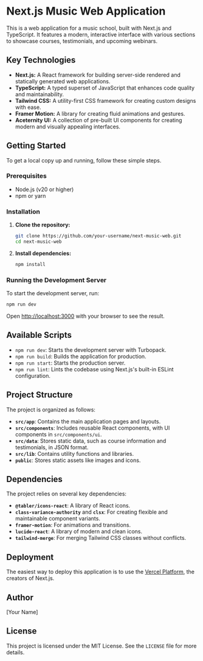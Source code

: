 # Next.js Music Web Application

This is a web application for a music school, built with Next.js and TypeScript. It features a modern, interactive interface with various sections to showcase courses, testimonials, and upcoming webinars.

## Key Technologies

- **Next.js:** A React framework for building server-side rendered and statically generated web applications.
- **TypeScript:** A typed superset of JavaScript that enhances code quality and maintainability.
- **Tailwind CSS:** A utility-first CSS framework for creating custom designs with ease.
- **Framer Motion:** A library for creating fluid animations and gestures.
- **Aceternity UI:** A collection of pre-built UI components for creating modern and visually appealing interfaces.

## Getting Started

To get a local copy up and running, follow these simple steps.

### Prerequisites

- Node.js (v20 or higher)
- npm or yarn

### Installation

1. **Clone the repository:**
   ```sh
   git clone https://github.com/your-username/next-music-web.git
   cd next-music-web
   ```

2. **Install dependencies:**
   ```sh
   npm install
   ```

### Running the Development Server

To start the development server, run:
```sh
npm run dev
```
Open [http://localhost:3000](http://localhost:3000) with your browser to see the result.

## Available Scripts

- `npm run dev`: Starts the development server with Turbopack.
- `npm run build`: Builds the application for production.
- `npm run start`: Starts the production server.
- `npm run lint`: Lints the codebase using Next.js's built-in ESLint configuration.

## Project Structure

The project is organized as follows:

- **`src/app`**: Contains the main application pages and layouts.
- **`src/components`**: Includes reusable React components, with UI components in `src/components/ui`.
- **`src/data`**: Stores static data, such as course information and testimonials, in JSON format.
- **`src/lib`**: Contains utility functions and libraries.
- **`public`**: Stores static assets like images and icons.

## Dependencies

The project relies on several key dependencies:

- **`@tabler/icons-react`**: A library of React icons.
- **`class-variance-authority`** and **`clsx`**: For creating flexible and maintainable component variants.
- **`framer-motion`**: For animations and transitions.
- **`lucide-react`**: A library of modern and clean icons.
- **`tailwind-merge`**: For merging Tailwind CSS classes without conflicts.

## Deployment

The easiest way to deploy this application is to use the [Vercel Platform](httpshttps://vercel.com/new?utm_medium=default-template&filter=next.js&utm_source=create-next-app&utm_campaign=create-next-app-readme), the creators of Next.js.

## Author

[Your Name]

## License

This project is licensed under the MIT License. See the `LICENSE` file for more details.
